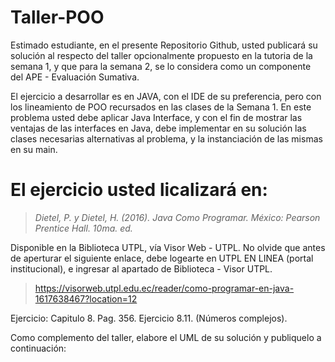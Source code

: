 # Taller-POO

Estimado estudiante, en el presente Repositorio Github, usted publicará su solución al respecto del taller opcionalmente propuesto en la tutoria de la semana 1, y que para la semana 2, se lo considera como un componente del APE - Evaluación Sumativa. 

El ejercicio a desarrollar es en JAVA, con el IDE de su preferencia, pero con los lineamiento de POO recursados en las clases de la Semana 1. En este problema usted debe aplicar Java Interface, y con el fin de mostrar las ventajas de las interfaces en Java, debe implementar en su solución las clases necesarias alternativas al problema, y la instanciación de las mismas en su main.

# El ejercicio usted licalizará en: 

> *Dietel, P. y Dietel, H. (2016). Java Como Programar. México: Pearson Prentice Hall. 10ma. ed.*

Disponible en la Biblioteca UTPL, vía Visor Web - UTPL. No olvide que antes de aperturar el siguiente enlace, debe logearte en UTPL EN LINEA (portal institucional), e ingresar al apartado de Biblioteca - Visor UTPL. 

> https://visorweb.utpl.edu.ec/reader/como-programar-en-java-1617638467?location=12

Ejercicio: Capitulo 8. Pag. 356. Ejercicio 8.11. (Números complejos).

Como complemento del taller, elabore el UML de su solución y publiquelo a continuación: 

